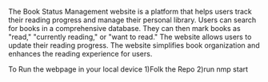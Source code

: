 The Book Status Management website is a platform that helps users track their reading progress and manage their personal library. Users can  search for books in a comprehensive database. They can then mark books as "read," "currently reading," or "want to read." The website allows users to update their reading progress.
The website simplifies book organization and enhances the reading experience for users.

To Run the webpage in your local device 
1)Folk the Repo
2)run nmp start
